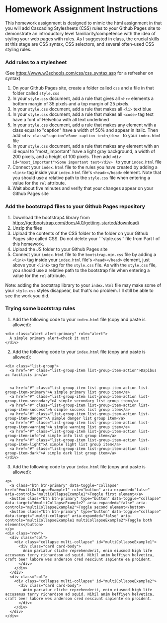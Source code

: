 # Homework Assignment Instructions

This homework assignment is designed to mimic the html assignment in that you will add Cascading Stylesheets (CSS) rules to your Github Pages site to demonstrate an introductory level familiarity/competence with the idea of styling your web pages with rules. As I suggested in class, the crucial skills at this stage are CSS syntax, CSS selectors, and several often-used CSS styling rules. 

### Add rules to a stylesheet

(See https://www.w3schools.com/css/css_syntax.asp for a refresher on syntax)

1. On your Github Pages site, create a folder called ```css``` and a file in that folder called ```style.css```
2. In your ```style.css``` document, add a rule that gives all ```<hr>``` elements a bottom margin of 35 pixels and a top margin of 25 pixels. 
3. In your ```style.css``` document, add a rule that makes all ```<li>``` text blue
4. In your ```style.css``` document, add a rule that makes all ```<code>``` tag text have a font of Helvetica with all text underlined 
5. In your ```style.css``` document, add a rule that makes any element with a class equal to "caption" have a width of 50% and appear in italic. Then add ```<div class="caption">Some caption text</div> ``` to your ```index.html``` file
6. In your ```style.css``` document, add a rule that makes any element with an id equal to "most_important" have a light gray background, a width of 200 pixels, and a height of 100 pixels. Then add ```<div id="most_important">Some important text</div> ``` to your ```index.html``` file
7. Connect your ```index.html``` file to the rules you have created by adding a ```<link>``` tag inside your ```index.html``` file's ```<head></head>``` element. Note that you should use a relative path to the ```style.css``` file when entering a value for the ```rel``` attribute. 
8. Wait about five minutes and verify that your changes appear on your Github Pages site

### Add the bootstrap4 files to your Github Pages repository

1. Download the bootstrap4 library from https://getbootstrap.com/docs/4.0/getting-started/download/
2. Unzip the files
3. Upload the contents of the CSS folder to the folder on your Github Pages site called CSS. Do not delete your ```style.css`` file from Part I of this homework.
4. Upload the JS folder to your Github Pages site 
5. Connect your ```index.html``` file to the ```bootstrap.min.css``` file by adding a ```<link>``` tag inside your ```index.html``` file's ```<head></head>``` element, just above your ```<link>``` tag for the ```style.css``` file. 
As with the ```style.css``` file, you should use a relative path to the bootstrap file when entering a value for the ```rel``` attribute. 

Note: adding the bootstrap library to your ```index.html``` file may make some of your ```style.css``` styles disappear, but that's no problem. I'll still be able to see the work you did. 

### Trying some bootstrap rules

1. Add the following code to your ```index.html``` file (copy and paste is allowed):

```
<div class="alert alert-primary" role="alert">
  A simple primary alert—check it out!
</div>
```

2. Add the following code to your ```index.html``` file (copy and paste is allowed):

```
<div class="list-group">
  <a href="#" class="list-group-item list-group-item-action">Dapibus ac facilisis in</a>

  
  <a href="#" class="list-group-item list-group-item-action list-group-item-primary">A simple primary list group item</a>
  <a href="#" class="list-group-item list-group-item-action list-group-item-secondary">A simple secondary list group item</a>
  <a href="#" class="list-group-item list-group-item-action list-group-item-success">A simple success list group item</a>
  <a href="#" class="list-group-item list-group-item-action list-group-item-danger">A simple danger list group item</a>
  <a href="#" class="list-group-item list-group-item-action list-group-item-warning">A simple warning list group item</a>
  <a href="#" class="list-group-item list-group-item-action list-group-item-info">A simple info list group item</a>
  <a href="#" class="list-group-item list-group-item-action list-group-item-light">A simple light list group item</a>
  <a href="#" class="list-group-item list-group-item-action list-group-item-dark">A simple dark list group item</a>
</div>
```

3. Add the following code to your ```index.html``` file (copy and paste is allowed):

```
<p>
  <a class="btn btn-primary" data-toggle="collapse" href="#multiCollapseExample1" role="button" aria-expanded="false" aria-controls="multiCollapseExample1">Toggle first element</a>
  <button class="btn btn-primary" type="button" data-toggle="collapse" data-target="#multiCollapseExample2" aria-expanded="false" aria-controls="multiCollapseExample2">Toggle second element</button>
  <button class="btn btn-primary" type="button" data-toggle="collapse" data-target=".multi-collapse" aria-expanded="false" aria-controls="multiCollapseExample1 multiCollapseExample2">Toggle both elements</button>
</p>
<div class="row">
  <div class="col">
    <div class="collapse multi-collapse" id="multiCollapseExample1">
      <div class="card card-body">
        Anim pariatur cliche reprehenderit, enim eiusmod high life accusamus terry richardson ad squid. Nihil anim keffiyeh helvetica, craft beer labore wes anderson cred nesciunt sapiente ea proident.
      </div>
    </div>
  </div>
  <div class="col">
    <div class="collapse multi-collapse" id="multiCollapseExample2">
      <div class="card card-body">
        Anim pariatur cliche reprehenderit, enim eiusmod high life accusamus terry richardson ad squid. Nihil anim keffiyeh helvetica, craft beer labore wes anderson cred nesciunt sapiente ea proident.
      </div>
    </div>
  </div>
</div>
```


